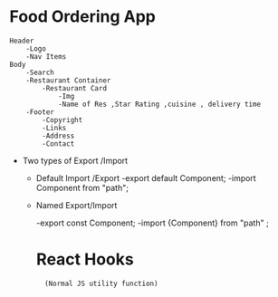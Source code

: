 
# Food Ordering App
    Header
        -Logo
        -Nav Items
    Body
        -Search
        -Restaurant Container
            -Restaurant Card
                -Img
                -Name of Res ,Star Rating ,cuisine , delivery time
        -Footer
            -Copyright
            -Links
            -Address
            -Contact


- Two types of Export /Import
    - Default Import /Export
        -export default Component;
        -import Component from "path";

    - Named Export/Import

        -export const Component;
        -import {Component} from "path" ;

        # React Hooks 
            (Normal JS utility function)
